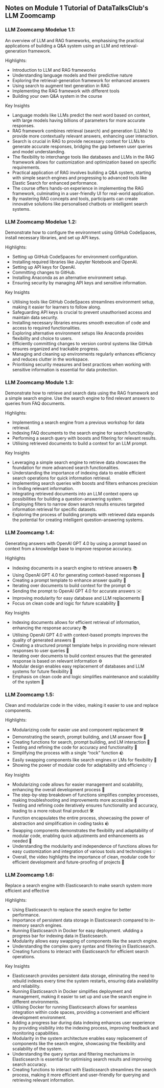 ## Notes on Module 1 Tutorial of DataTalksClub's LLM Zoomcamp

### LLM Zoomcamp Modelue 1.1: 
An overview of LLM and RAG frameworks, emphasising the practical applications of building a Q&A system using an LLM and retrieval-generation framework.

Highlights:
* Introduction to LLM and RAG frameworks
* Understanding language models and their predictive nature
* Exploring the retrieval-generation framework for enhanced answers
* Using search to augment text generation in RAG
* Implementing the RAG framework with different tools
* Building your own Q&A system in the course

Key Insights
* Language models like LLMs predict the next word based on context, with large models having billions of parameters for more accurate responses.
* RAG framework combines retrieval (search) and generation (LLMs) to provide more contextually relevant answers, enhancing user interaction.
* Search is crucial in RAG to provide necessary context for LLMs to generate accurate responses, bridging the gap between user queries and model understanding.
* The flexibility to interchange tools like databases and LLMs in the RAG framework allows for customization and optimization based on specific requirements.
* Practical application of RAG involves building a Q&A system, starting with simple search engines and progressing to advanced tools like Elastic Search for enhanced performance.
* The course offers hands-on experience in implementing the RAG framework, culminating in a user-friendly UI for real-world application.
* By mastering RAG concepts and tools, participants can create innovative solutions like personalised chatbots or intelligent search systems.

### LLM Zoomcamp Modelue 1.2: 
Demonstrate how to configure the environment using GitHub CodeSpaces, install necessary libraries, and set up API keys.

Highlights:
* Setting up GitHub CodeSpaces for environment configuration.
* Installing required libraries like Jupyter Notebook and OpenAI.
* Setting up API keys for OpenAI.
* Committing changes to GitHub.
* Installing Anaconda as an alternative environment setup.
* Ensuring security by managing API keys and sensitive information.

Key Insights
* Utilising tools like GitHub CodeSpaces streamlines environment setup, making it easier for learners to follow along.
* Safeguarding API keys is crucial to prevent unauthorised access and maintain data security.
* Installing necessary libraries ensures smooth execution of code and access to required functionalities.
* Exploring alternative environment setups like Anaconda provides flexibility and choice to users.
* Efficiently committing changes to version control systems like GitHub ensures organized and trackable progress.
* Managing and cleaning up environments regularly enhances efficiency and reduces clutter in the workspace.
* Prioritising security measures and best practices when working with sensitive information is essential for data protection.

### LLM Zoomcamp Module 1.3: 
Demonstrate how to retrieve and search data using the RAG framework and a simple search engine. Use the search engine to find relevant answers to queries from FAQ documents.

Highlights:
* Implementing a search engine from a previous workshop for data retrieval.
* Indexing FAQ documents to the search engine for search functionality.
* Performing a search query with boosts and filtering for relevant results.
* Utilising retrieved documents to build a context for an LLM prompt.

Key Insights
* Leveraging a simple search engine to retrieve data showcases the foundation for more advanced search functionalities.
* Understanding the importance of indexing data to enable efficient search operations for quick information retrieval.
* Implementing search queries with boosts and filters enhances precision in finding relevant information.
* Integrating retrieved documents into an LLM context opens up possibilities for building a question-answering system.
* Employing filters to narrow down search results ensures targeted information retrieval for specific datasets.
* Exploring the process of building prompts with retrieved data expands the potential for creating intelligent question-answering systems.

### LLM Zoomcamp 1.4: 
Generating answers with OpenAI GPT 4.0 by using a prompt based on context from a knowledge base to improve response accuracy.

Highlights
* Indexing documents in a search engine to retrieve answers 📚
* Using OpenAI GPT 4.0 for generating context-based responses 🤖
* Creating a prompt template to enhance answer quality 🎨
* Iterating over documents to build context for the prompt ⚙️
* Sending the prompt to OpenAI GPT 4.0 for accurate answers ✉️
* Improving modularity for easy database and LLM replacements 🔄
* Focus on clean code and logic for future scalability 🧹

Key Insights
* Indexing documents allows for efficient retrieval of information, enhancing the response accuracy 📚
* Utilising OpenAI GPT 4.0 with context-based prompts improves the quality of generated answers 🤖
* Creating a structured prompt template helps in providing more relevant responses to user queries 🎨
* Iterating over documents to build context ensures that the generated response is based on relevant information ⚙️
* Modular design enables easy replacement of databases and LLM systems for future flexibility 🔄
* Emphasis on clean code and logic simplifies maintenance and scalability of the system 🧹

### LLM Zoomcamp 1.5: 
Clean and modularize code in the video, making it easier to use and replace components.

Highlights:
* Modularizing code for easier use and component replacement 🛠️
* Demonstrating the search, prompt building, and LM answer flow 🔄
* Creating functions for search, prompt building, and LM interaction 🧩
* Testing and refining the code for accuracy and functionality 🧪
* Simplifying the process with a single “rock” function 🪨
* Easily swapping components like search engines or LMs for flexibility 🔄
* Showing the power of modular code for adaptability and efficiency 💡

Key Insights
* Modularizing code allows for easier management and scalability, enhancing the overall development process 🧱
* The step-by-step breakdown of functions simplifies complex processes, making troubleshooting and improvements more accessible 🚀
* Testing and refining code iteratively ensures functionality and accuracy, leading to a more robust final product 🛠️
*  Function encapsulates the entire process, showcasing the power of abstraction and simplification in coding tasks 🪨
* Swapping components demonstrates the flexibility and adaptability of modular code, enabling quick adjustments and enhancements as needed 🔄
* Understanding the modularity and independence of functions allows for easy customization and integration of various tools and technologies 💡
* Overall, the video highlights the importance of clean, modular code for efficient development and future-proofing of projects 🌟

### LLM Zoomcamp 1.6: 
Replace a search engine with Elasticsearch to make search system more efficient and effective

Highlights:
* Using Elasticsearch to replace the search engine for better performance.
* Importance of persistent data storage in Elasticsearch compared to in-memory search engines.
* Running Elasticsearch in Docker for easy deployment.
vAdding a progress bar for indexing data in Elasticsearch.
* Modularity allows easy swapping of components like the search engine.
* Understanding the complex query syntax and filtering in Elasticsearch.
* Creating functions to interact with Elasticsearch for efficient search operations.

Key Insights
* Elasticsearch provides persistent data storage, eliminating the need to rebuild indexes every time the system restarts, ensuring data availability and reliability.
* Running Elasticsearch in Docker simplifies deployment and management, making it easier to set up and use the search engine in different environments.
* Utilising Docker for running Elasticsearch allows for seamless integration within code spaces, providing a convenient and efficient development environment.
* Adding a progress bar during data indexing enhances user experience by providing visibility into the indexing process, improving feedback and monitoring capabilities.
* Modularity in the system architecture enables easy replacement of components like the search engine, showcasing the flexibility and scalability of the system.
* Understanding the query syntax and filtering mechanisms in Elasticsearch is essential for optimising search results and improving search accuracy.
* Creating functions to interact with Elasticsearch streamlines the search process, making it more efficient and user-friendly for querying and retrieving relevant information.